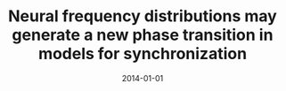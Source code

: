 ---
title: "Neural frequency distributions may generate a new phase transition in models for synchronization"
collection: publications
permalink: /publication/2014-01-01-Neural-frequency-distributions-may-generate-a-new-phase-transition-in-models-for-synchronization
date: 2014-01-01
year: 2014
venue: 'BMC Neurosci.'
paperurl: 'http://dx.doi.org/10.1186/1471-2202-15-S1-P155'
citation: ' Marcelo Tragtenberg,  Caio Tiedt,  <u>Mauricio Girardi-Schappo</u>, &quot;Neural frequency distributions may generate a new phase transition in models for synchronization.&quot; BMC Neurosci., 2014.'
pubtype:  proceedings
---